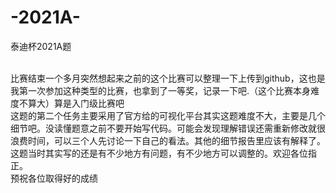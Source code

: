 # -2021A-
泰迪杯2021A题

<br/>
比赛结束一个多月突然想起来之前的这个比赛可以整理一下上传到github，这也是我第一次参加这种类型的比赛，也拿到了一等奖，记录一下吧.（这个比赛本身难度不算大）算是入门级比赛吧
<br/>
这题的第二个任务主要采用了官方给的可视化平台其实这题难度不大，主要是几个细节吧。没读懂题意之前不要开始写代码。可能会发现理解错误还需重新修改就很浪费时间，可以三个人先讨论一下自己的看法。其他的细节报告里应该有解释了。这题当时其实写的还是有不少地方有问题，有不少地方可以调整的。欢迎各位指正。
<br/>
预祝各位取得好的成绩
